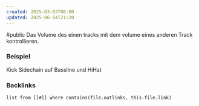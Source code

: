 ```yaml
---
created: 2025-03-03T08:00
updated: 2025-06-14T21:20
---
```

#public
Das Volume des einen tracks mit dem volume eines anderen Track kontrollieren.
### Beispiel
Kick Sidechain auf Bassline und HiHat


### Backlinks
```dataview 
list from [[#]] where contains(file.outlinks, this.file.link)
```

